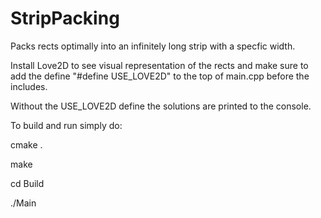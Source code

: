 # StripPacking
Packs rects optimally into an infinitely long strip with a specfic width.

Install Love2D to see visual representation of the rects and make sure to add the define "#define USE_LOVE2D" to the top of main.cpp before the includes.

Without the USE_LOVE2D define the solutions are printed to the console.

To build and run simply do:

cmake .

make

cd Build

./Main
